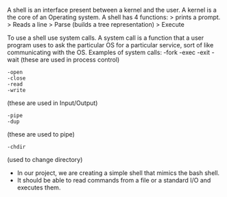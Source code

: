 A shell is an interface present between a kernel and the user. 
A kernel is a the core of an Operating system. A shell has 4 functions:
	> prints a prompt.
	> Reads a line
	> Parse (builds a tree representation)
	> Execute


To use a shell use system calls. A system call is a function that a user program uses to ask the particular OS for a particular service, sort of like communicating with the OS.
Examples of system calls:
	-fork
	-exec
	-exit
	-wait
   (these are used in process control)

	-open
	-close
	-read
	-write
 (these are used in Input/Output)

	-pipe
	-dup
 (these are used to pipe)

	-chdir
 (used to change directory)


* In our project, we are creating a simple shell that mimics the bash shell.
* It should be able to read commands from a file or a standard I/O and executes them.
